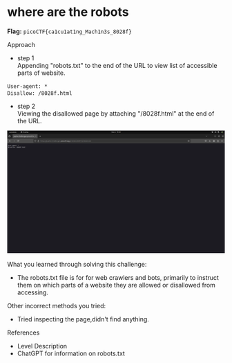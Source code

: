 # where are the robots

**Flag:** `picoCTF{ca1cu1at1ng_Mach1n3s_8028f}`

Approach

- step 1<br>
Appending "robots.txt" to the end of the URL to view list of accessible parts of website.

```
User-agent: *
Disallow: /8028f.html
```

- step 2<br>
Viewing the disallowed page by attaching "/8028f.html" at the end of the URL.


![](https://github.com/adityachawla005/cryptonite_taskphase_Aditya/raw/main/TP2/Web%20Exploitation/assets/rob.png)



What you learned through solving this challenge:
<br>
- The robots.txt file is for for web crawlers and bots, primarily to instruct them on which parts of a website they are allowed or disallowed from accessing.


Other incorrect methods you tried:
<br>
- Tried inspecting the page,didn't find anything.


References
<br>
- Level Description
- ChatGPT for information on robots.txt
